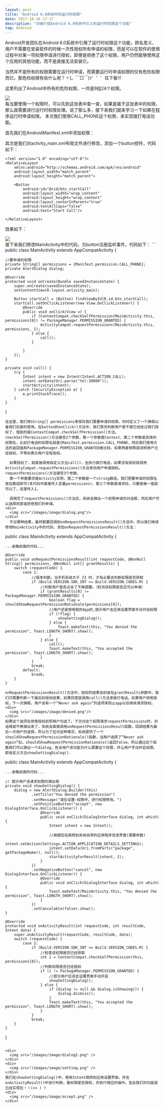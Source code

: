 ```yaml
---
layout: post
title: "Android 6.0系统中的运行时权限"
date: 2017-10-16 17:17
description: "详细介绍Android 6.0系统中引入的运行时权限这个功能"
tag: Android
---
```


Android开发团队在Android 6.0系统中引用了运行时权限这个功能，顾名思义，用户不需要在安装软件的时候一次性授权所有申请的权限，而是可以在软件的使用过程中对某一项权限申请进行授权，即便是拒绝了这个权限，用户仍然能够使用这个应用的其他功能，而不是直接无法安装它。

当然并不是所有的权限需要在运行时申请，而需要运行时申请权限的仅有危险权限而已，那危险权限有些什么呢？ヾ(。￣□￣)ﾂ゜゜゜往下看!!!

这里列出了Android中所有的危险权限，一共是9组24个权限。
<div align="left">
  <img src = "/images/image/permissionList.png" />
</div>
每当要使用一个权限时，可以先到这张表中查一查，如果是属于这张表中的权限，那么就需要进行运行时权限处理。说了那么多，接下来我们就来学习一下如果在程序运行时申请权限。
本次我们使用CALL_PHONE这个权限，来实现拨打电话功能。

首先我们在AndroidManifest.xml中添加权限：
<uses-permission android:name="android.permission.CALL_PHONE"/>

其次是我们对activity_main.xml布局文件进行修改，添加一个button控件，代码如下：
```
<?xml version="1.0" encoding="utf-8"?>
<RelativeLayout
    xmlns:android="http://schemas.android.com/apk/res/android"
    android:layout_width="match_parent"
    android:layout_height="match_parent">

    <Button
        android:id="@+id/btn_startCall"
        android:layout_width="wrap_content"
        android:layout_height="wrap_content"
        android:layout_centerInParent="true"
        android:textAllCaps="false"
        android:text="Start Call"/>

</RelativeLayout>

```
效果如下：
<div>
  <img src="/images/image/activity_main.png" />
</div>
接下来我们修改MainActivity中的代码，为button注册监听事件，代码如下：
```
public class MainActivity extends AppCompatActivity {

    //要申请的权限
    private String[] permissions = {Manifest.permission.CALL_PHONE};
    private AlertDialog dialog;

    @Override
    protected void onCreate(Bundle savedInstanceState) {
        super.onCreate(savedInstanceState);
        setContentView(R.layout.activity_main);

        Button startCall = (Button) findViewById(R.id.btn_startCall);
        startCall.setOnClickListener(new View.OnClickListener() {
            @Override
            public void onClick(View v) {
                if (ContextCompat.checkSelfPermission(MainActivity.this, permissions[0]) != PackageManager.PERMISSION_GRANTED) {
                    ActivityCompat.requestPermissions(MainActivity.this, permissions, 1);
                } else {
                    call();
                }

            }
        });
    }

    private void call() {
        try {
            Intent intent = new Intent(Intent.ACTION_CALL);
            intent.setData(Uri.parse("tel:10000"));
            startActivity(intent);
        } catch (SecurityException e) {
            e.printStackTrace();
        }
    }
}
```
在这里，我们用String[] permissions来保存我们需要申请的权限，同时定义了一个弹框以备我们后面的使用。在button的onClick()方法中，我们首先判断用户是不是已经给过我们授权了，借助的是ContextCompat.checkSelfPermission()方法。checkSelfPermission()方法接受2个参数，第一个参数是Context，第二个参数是具体的权限名，比如打电话的权限名就是{Manifest.permission.CALL_PHONE，然后我们使用方法的返回值和PackageManager.PERMISSION_GRANTED做比较，如果两者相等就说明用户已经授权，不等则表示用户没有授权。

  如果授权了，就直接调用自定义方法call()，去执行拨打电话，如果没有授权就调用ActivityCompat.requestPermissions()方法来向用户申请授权。requestPermissions()方法接受3个参数，
  第一个参数要求是Activity实例，第二个参数是一个string数组，我们把要申请的权限名放在数组即可(本代码中直接传入变量permissions)，第三个参数是请求码，只要是唯一值就可以了，这里传入1。

  调用完了requestPermissions()方法后，系统会弹出一个权限申请的对话框，然后用户可以选择同意或拒绝我们的申请。
<div>
  <img src="/images/image/dialog.png"/>
</div>
  不论哪种结果，最终都要回调到onRequestPermissionsResult()方法中。所以我们继续修改MainActivity中的代码，添加onRequestPermissionsResult()方法：
```
public class MainActivity extends AppCompatActivity {

    ...省略前面的代码...

    @Override
    public void onRequestPermissionsResult(int requestCode, @NonNull String[] permissions, @NonNull int[] grantResults) {
        switch (requestCode) {
            case 1:
                //版本判断。当手机系统大于 23 时，才有必要去判断权限是否获取
                if (Build.VERSION.SDK_INT >= Build.VERSION_CODES.M) {
                    //判断用户是否点击了不再提醒。（检测该权限是否还可以申请）
                    if (grantResults[0] != PackageManager.PERMISSION_GRANTED) {
                        boolean flag = shouldShowRequestPermissionRationale(permissions[0]);
                        //用户还是想用我的App的,提示用户去应用设置界面手动开启权限
                        if (!flag) {
                            showSettingDialog();
                        } else {
                            Toast.makeText(this, "You denied the permission", Toast.LENGTH_SHORT).show();
                        }
                    } else {
                        call();
                        Toast.makeText(this, "You accepted the permission", Toast.LENGTH_SHORT).show();
                    }
                }
                break;
            default:
                break;
        }
    }
```
onRequestPermissionsResult()方法中，授权的结果会封装在grantResults参数中。我们只需要判断一下最后的授权结果，如果同意就调用call()方法来拨打电话。如果用户拒绝授权，下一次弹框，用户会有一个“Never ask again”的选项来防止app以后继续请求授权。
<div>
  <img src="/images/image/denied.png"/>
</div>
如果这个选项在拒绝授权前呗用户勾选了。下次对这个权限请求requestPermissions时，对话框就不再弹出来了，系统会直接调用onRequestPermissionsResult函数，回调结果为最后一次用户的选择。所以为了应对这种情况，系统提供了一个shouldShowRequestPermissionRationale()函数，当用户选择了“Never ask again”似，shouldShowRequestPermissionRationale()返回false。所以通过这个函数我们可以弹出一个dialog，告诉用户该功能为什么需要这个权限，并让用户手动开启权限。即自定义方法showSettingDialog().
```
public class MainActivity extends AppCompatActivity {

    ...省略前面的代码...

    // 提示用户该请求权限的弹出框
    private void showSettingDialog() {
        dialog = new AlertDialog.Builder(this)
                .setTitle("You denied the permission")
                .setMessage("请在设置-权限中，进行权限修改。")
                .setPositiveButton("accept", new DialogInterface.OnClickListener() {
                    @Override
                    public void onClick(DialogInterface dialog, int which) {
                        Intent intent = new Intent();

                        //根据包名跳转到系统自带的应用程序信息界面(需要参数)
                        intent.setAction(Settings.ACTION_APPLICATION_DETAILS_SETTINGS);
                        intent.setData(Uri.fromParts("package", getPackageName(), null));
                        startActivityForResult(intent, 2);
                    }
                })
                .setNegativeButton("cancel", new DialogInterface.OnClickListener() {
                    @Override
                    public void onClick(DialogInterface dialog, int which) {
                        Toast.makeText(MainActivity.this, "You denied the permission", Toast.LENGTH_SHORT).show();
                    }
                })
                .setCancelable(false).show();
    }

    @Override
    protected void onActivityResult(int requestCode, int resultCode, Intent data) {
        super.onActivityResult(requestCode, resultCode, data);
        switch (requestCode) {
            case 2:
                if (Build.VERSION.SDK_INT >= Build.VERSION_CODES.M) {
                    //检查该权限是否已经获取
                    int i = ContextCompat.checkSelfPermission(this, permissions[0]);
                    //判断权限是否已经授权
                    if (i != PackageManager.PERMISSION_GRANTED) {
                        //提示用户应该去设置界面手动开启
                        showSettingDialog();
                    } else {
                        if (dialog != null && dialog.isShowing()) {
                            dialog.dismiss();
                        }
                        Toast.makeText(this, "You accepted the permission", Toast.LENGTH_SHORT).show();
                    }
                }
                break;
        }
    }
}
```

<div>
  <img src="/images/image/dialog2.png" />
</div>
<div>
  <img src="/images/image/setting.png" />
</div>
我们在showSettingDialog()中，使用Intent跳转到应用设置界面，并在onActivityResult()中进行判断，看权限是否授权，并执行相应的操作。至此我们的功能就已经实现拉！ヾ(×× ) ﾂ
<div>
  <img src="/images/image/accept.png" />
</div>
